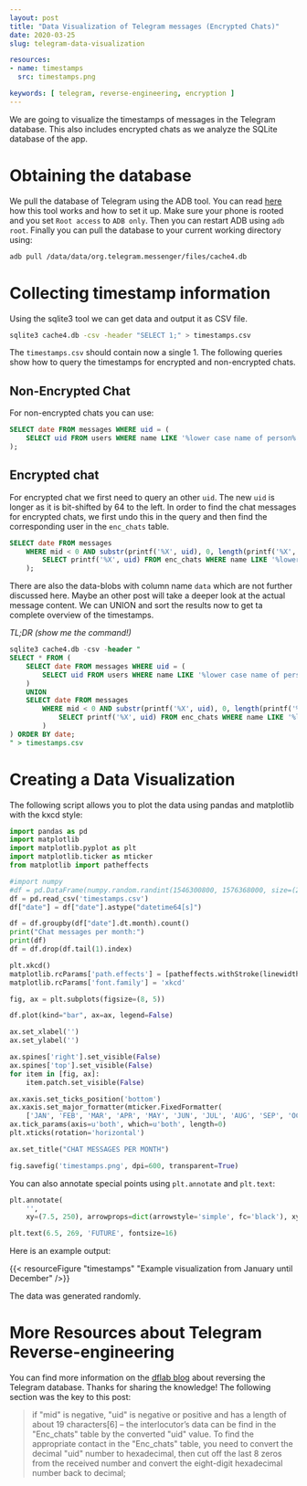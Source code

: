 ```yaml
---
layout: post
title: "Data Visualization of Telegram messages (Encrypted Chats)"
date: 2020-03-25
slug: telegram-data-visualization

resources:
- name: timestamps
  src: timestamps.png

keywords: [ telegram, reverse-engineering, encryption ]
---
```


We are going to visualize the timestamps of messages in the Telegram database. This also includes encrypted chats as we analyze the SQLite database of the app.

# Obtaining the database

We pull the database of Telegram using the ADB tool. You can read [here](https://developer.android.com/studio/command-line/adb) how this tool works and how to set it up. Make sure your phone is rooted and you set `Root access` to `ADB only`. Then you can restart ADB using `adb root`. Finally you can pull the database to your current working directory using:

```bash
adb pull /data/data/org.telegram.messenger/files/cache4.db
```

# Collecting timestamp information

Using the sqlite3 tool we can get data and output it as CSV file.

```bash
sqlite3 cache4.db -csv -header "SELECT 1;" > timestamps.csv
```

The `timestamps.csv` should contain now a single 1. The following queries show how to query the timestamps for encrypted and non-encrypted chats.

## Non-Encrypted Chat

For non-encrypted chats you can use:

```sql
SELECT date FROM messages WHERE uid = (
    SELECT uid FROM users WHERE name LIKE '%lower case name of person%'
);
```

## Encrypted chat

For encrypted chat we first need to query an other `uid`. The new `uid` is longer as it is bit-shifted by 64 to the left. In order to find the chat messages for encrypted chats, we first undo this in the query and then find the corresponding user in the `enc_chats` table.

```sql
SELECT date FROM messages
    WHERE mid < 0 AND substr(printf('%X', uid), 0, length(printf('%X', uid)) - 7) = (
        SELECT printf('%X', uid) FROM enc_chats WHERE name LIKE '%lower case name of person%'
    );
```

There are also the data-blobs with column name `data` which are not further discussed here. Maybe an other post will take a deeper look at the actual message content.
We can UNION and sort the results now to get ta complete overview of the timestamps.

_TL;DR (show me the command!)_

```sql
sqlite3 cache4.db -csv -header "
SELECT * FROM (
    SELECT date FROM messages WHERE uid = (
        SELECT uid FROM users WHERE name LIKE '%lower case name of person%'
    )
    UNION
    SELECT date FROM messages
        WHERE mid < 0 AND substr(printf('%X', uid), 0, length(printf('%X', uid)) - 7) = (
            SELECT printf('%X', uid) FROM enc_chats WHERE name LIKE '%lower case name of person%'
        )
) ORDER BY date;
" > timestamps.csv
```

# Creating a Data Visualization

The following script allows you to plot the data using pandas and matplotlib with the kxcd style:

```python
import pandas as pd
import matplotlib
import matplotlib.pyplot as plt
import matplotlib.ticker as mticker
from matplotlib import patheffects

#import numpy
#df = pd.DataFrame(numpy.random.randint(1546300800, 1576368000, size=(2000, 1)), columns=['date'])
df = pd.read_csv('timestamps.csv')
df["date"] = df["date"].astype("datetime64[s]")

df = df.groupby(df["date"].dt.month).count()
print("Chat messages per month:")
print(df)
df = df.drop(df.tail(1).index)

plt.xkcd()
matplotlib.rcParams['path.effects'] = [patheffects.withStroke(linewidth=0)]
matplotlib.rcParams['font.family'] = 'xkcd'

fig, ax = plt.subplots(figsize=(8, 5))

df.plot(kind="bar", ax=ax, legend=False)

ax.set_xlabel('')
ax.set_ylabel('')

ax.spines['right'].set_visible(False)
ax.spines['top'].set_visible(False)
for item in [fig, ax]:
    item.patch.set_visible(False)

ax.xaxis.set_ticks_position('bottom')
ax.xaxis.set_major_formatter(mticker.FixedFormatter(
    ['JAN', 'FEB', 'MAR', 'APR', 'MAY', 'JUN', 'JUL', 'AUG', 'SEP', 'OCT', 'NOV', 'DEC']))
ax.tick_params(axis=u'both', which=u'both', length=0)
plt.xticks(rotation='horizontal')

ax.set_title("CHAT MESSAGES PER MONTH")

fig.savefig('timestamps.png', dpi=600, transparent=True)
```

You can also annotate special points using `plt.annotate` and `plt.text`:

```python
plt.annotate(
    '',
    xy=(7.5, 250), arrowprops=dict(arrowstyle='simple', fc='black'), xytext=(6.5, 250), annotation_clip=False)

plt.text(6.5, 269, 'FUTURE', fontsize=16)
```

Here is an example output:

{{< resourceFigure "timestamps" "Example visualization from January until December" />}}

The data was generated randomly.

# More Resources about Telegram Reverse-engineering

You can find more information on the [dflab blog](https://dflab.blogspot.com/2019/01/cache4db-file-of-telegram-for-android_3.html) about reversing the Telegram database. Thanks for sharing the knowledge! The following section was the key to this post:

> if "mid" is negative, "uid" is negative or positive and has a length of about 19 characters[6] – the interlocutor’s data can be find in the "Enc_chats" table by the converted "uid" value. To find the appropriate contact in the "Enc_chats" table, you need to convert the decimal "uid" number to hexadecimal, then cut off the last 8 zeros from the received number and convert the eight-digit hexadecimal number back to decimal;